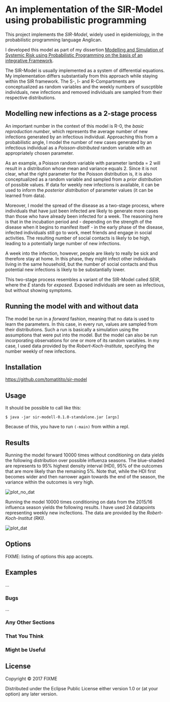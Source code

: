 # An implementation of the SIR-Model using probabilistic programming

This project implements the _SIR-Model_, widely used in epidemiology, in the probabilistic programming language Anglican.

I developed this model as part of my dissertion [Modelling and Simulation of Systemic Risk using Probabilistic Programming on the basis of an integrative Framework](http://dx.doi.org/10.18419/opus-10703). 

The SIR-Model is usually implemented as a system of differential equations. My implementation differs substantially from this approach while staying within the SIR framework. The S-, I- and R-Compartments are conceptualized as random variables and the weekly numbers of suscptible individuals, new infections and removed individuals are sampled from their respective distributions. 

## Modelling new infections as a 2-stage process

An important number in the context of this model is R-0, the _basic reproduction number_, which represents the average number of new infections generated by an infectious individual. Approaching this from a probabilistic angle, I model the number of new cases generated by an infectious individual as a _Poisson-distributed_ random variable with an appropriately chosen parameter. 

As an example, a Poisson random variable with parameter lambda = 2 will result in a distribution whose mean and variance equals 2. Since it is not clear, what the right parameter for the Poisson distribution is, it is also conceptualized as a random variable and sampled from a _prior distribution_ of possible values. If data for weekly new infections is available, it can be used to inform the _posterior distribution_ of parameter values (it can be learned from data).

Moreover, I model the spread of the disease as a two-stage process, where individuals that have just been infected are likely to generate more cases than those who have already been infected for a week. The reasoning here is that in the incubation period and - depending on the strength of the disease when it begins to manifest itself - in the early phase of the disease, infected individuals still go to work, meet friends and engage in social activities. The resulting number of social contacts is likely to be high, leading to a potentially large number of new infections.

A week into the infection, however, people are likely to really be sick and therefore stay at home. In this phase, they might infect other individuals living in the same household, but the number of social contacts and thus potential new infections is likely to be substantially lower.

This two-stage process resembles a variant of the SIR-Model called _SEIR_, where the _E_ stands for _exposed_. Exposed individuals are seen as infectious, but without showing symptoms.

## Running the model with and without data 

The model be run in a _forward_ fashion, meaning that no data is used to learn the parameters. In this case, in every run, values are sampled from their distributions. Such a run is basically a simulation using the assumptions that were put into the model. But the model can also be run incorporating observations for one or more of its random variables. In my case, I used data provided by the _Robert-Koch-Institute_, specifying the number weekly of new infections.  

## Installation

https://github.com/tomatitito/sir-model

## Usage

It should be possible to call like this: 

    $ java -jar sir-modell-0.1.0-standalone.jar [args]

Because of this, you have to run `(-main)` from within a repl.

## Results

Running the model forward 10000 times without conditioning on data yields the following distribution over possible influenza seasons. The blue-shaded are represents to 95% highest density interval (HDI), 95% of the outcomes that are more likely than the remaining 5%. Note that, while the HDI first becomes wider and then narrower again towards the end of the season, the variance within the outcomes is very high.

![plot_no_dat](https://github.com/tomatitito/diss/blob/master/figures/ch06-season-plot-no-dat-04_09-10_18.png)

Running the model 10000 times conditioning on data from the 2015/16 influenca season yields the following results. 
I have used 24 datapoints representing weekly new incfections. The data are provided by the *Robert-Koch-Institut (RKI)*.

![plot_dat](https://github.com/tomatitito/diss/blob/master/figures/ch06-season-plot-dat-04_09-10_18.png)

## Options
FIXME: listing of options this app accepts.

## Examples

...

### Bugs

...

### Any Other Sections
### That You Think
### Might be Useful

## License

Copyright © 2017 FIXME

Distributed under the Eclipse Public License either version 1.0 or (at
your option) any later version.
